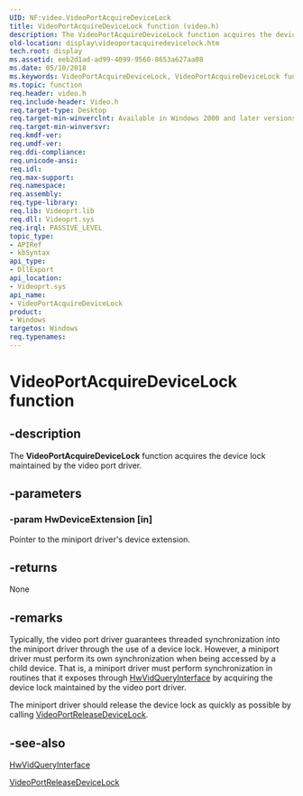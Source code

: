 ```yaml
---
UID: NF:video.VideoPortAcquireDeviceLock
title: VideoPortAcquireDeviceLock function (video.h)
description: The VideoPortAcquireDeviceLock function acquires the device lock maintained by the video port driver.
old-location: display\videoportacquiredevicelock.htm
tech.root: display
ms.assetid: eeb2d1ad-ad99-4099-9560-8653a627aa08
ms.date: 05/10/2018
ms.keywords: VideoPortAcquireDeviceLock, VideoPortAcquireDeviceLock function [Display Devices], VideoPort_Functions_4c588378-53be-496c-93f0-0d285b8a1a05.xml, display.videoportacquiredevicelock, video/VideoPortAcquireDeviceLock
ms.topic: function
req.header: video.h
req.include-header: Video.h
req.target-type: Desktop
req.target-min-winverclnt: Available in Windows 2000 and later versions of the Windows operating systems.
req.target-min-winversvr: 
req.kmdf-ver: 
req.umdf-ver: 
req.ddi-compliance: 
req.unicode-ansi: 
req.idl: 
req.max-support: 
req.namespace: 
req.assembly: 
req.type-library: 
req.lib: Videoprt.lib
req.dll: Videoprt.sys
req.irql: PASSIVE_LEVEL
topic_type:
- APIRef
- kbSyntax
api_type:
- DllExport
api_location:
- Videoprt.sys
api_name:
- VideoPortAcquireDeviceLock
product:
- Windows
targetos: Windows
req.typenames: 
---
```


# VideoPortAcquireDeviceLock function


## -description


The <b>VideoPortAcquireDeviceLock</b> function acquires the device lock maintained by the video port driver.


## -parameters




### -param HwDeviceExtension [in]

Pointer to the miniport driver's device extension.


## -returns



None




## -remarks



Typically, the video port driver guarantees threaded synchronization into the miniport driver through the use of a device lock. However, a miniport driver must perform its own synchronization when being accessed by a child device. That is, a miniport driver must perform synchronization in routines that it exposes through <a href="https://docs.microsoft.com/windows-hardware/drivers/ddi/content/video/nc-video-pvideo_hw_query_interface">HwVidQueryInterface</a> by acquiring the device lock maintained by the video port driver.

The miniport driver should release the device lock as quickly as possible by calling <a href="https://docs.microsoft.com/windows-hardware/drivers/ddi/content/video/nf-video-videoportreleasedevicelock">VideoPortReleaseDeviceLock</a>.




## -see-also




<a href="https://docs.microsoft.com/windows-hardware/drivers/ddi/content/video/nc-video-pvideo_hw_query_interface">HwVidQueryInterface</a>



<a href="https://docs.microsoft.com/windows-hardware/drivers/ddi/content/video/nf-video-videoportreleasedevicelock">VideoPortReleaseDeviceLock</a>
 

 

